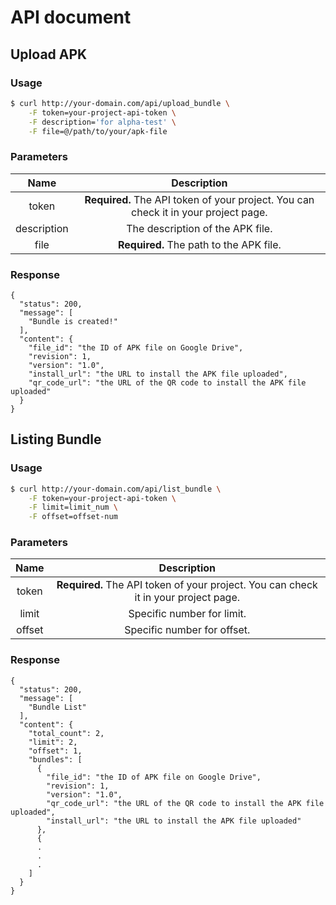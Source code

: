 # API document

## Upload APK

### Usage

``` sh
$ curl http://your-domain.com/api/upload_bundle \
    -F token=your-project-api-token \
    -F description='for alpha-test' \
    -F file=@/path/to/your/apk-file
```

### Parameters

|Name|Description|
|:---:|:---:|
|token|**Required.** The API token of your project. You can check it in your project page.|
|description|The description of the APK file.|
|file|**Required.** The path to the APK file.|

### Response

```
{
  "status": 200,
  "message": [
    "Bundle is created!"
  ],
  "content": {
    "file_id": "the ID of APK file on Google Drive",
    "revision": 1,
    "version": "1.0",
    "install_url": "the URL to install the APK file uploaded",
    "qr_code_url": "the URL of the QR code to install the APK file uploaded"
  }
}
```

## Listing Bundle

### Usage

``` sh
$ curl http://your-domain.com/api/list_bundle \
    -F token=your-project-api-token \
    -F limit=limit_num \
    -F offset=offset-num
```

### Parameters

|Name|Description|
|:---:|:---:|
|token|**Required.** The API token of your project. You can check it in your project page.|
|limit|Specific number for limit.|
|offset|Specific number for offset.|

### Response

```
{
  "status": 200,
  "message": [
    "Bundle List"
  ],
  "content": {
    "total_count": 2,
    "limit": 2,
    "offset": 1,
    "bundles": [
      {
        "file_id": "the ID of APK file on Google Drive",
        "revision": 1,
        "version": "1.0",
        "qr_code_url": "the URL of the QR code to install the APK file uploaded",
        "install_url": "the URL to install the APK file uploaded"
      },
      {
      .
      .
      .
    ]
  }
}
```
